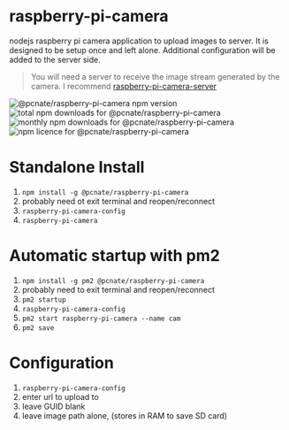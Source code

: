 # raspberry-pi-camera
nodejs raspberry pi camera application to upload images to server. It is designed to be setup once and left alone. Additional configuration will be added to the server side.

> You will need a server to receive the image stream generated by the camera. I recommend [raspberry-pi-camera-server](https://github.com/pcnate/raspberry-pi-camera-server)

![@pcnate/raspberry-pi-camera npm version](https://img.shields.io/npm/v/@pcnate/raspberry-pi-camera.svg)
![total npm downloads for @pcnate/raspberry-pi-camera](https://img.shields.io/npm/dt/@pcnate/raspberry-pi-camera.svg)
![monthly npm downloads for @pcnate/raspberry-pi-camera](https://img.shields.io/npm/dm/@pcnate/raspberry-pi-camera.svg)
![npm licence for @pcnate/raspberry-pi-camera](https://img.shields.io/npm/l/@pcnate/raspberry-pi-camera.svg)

# Standalone Install

1) `npm install -g @pcnate/raspberry-pi-camera`
2) probably need ot exit terminal and reopen/reconnect
3) `raspberry-pi-camera-config`
4) `raspberry-pi-camera`

# Automatic startup with pm2

1) `npm install -g pm2 @pcnate/raspberry-pi-camera`
2) probably need to exit terminal and reopen/reconnect
3) `pm2 startup`
4) `raspberry-pi-camera-config`
5) `pm2 start raspberry-pi-camera --name cam`
6) `pm2 save`

# Configuration

1) `raspberry-pi-camera-config`
2) enter url to upload to
3) leave GUID blank
4) leave image path alone, (stores in RAM to save SD card)
